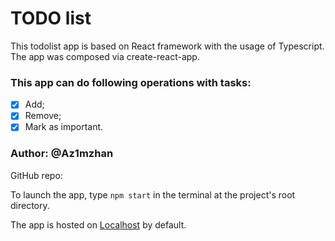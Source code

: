 # TODO list
This todolist app is based on React framework with the usage of Typescript.
The app was composed via create-react-app.
### This app can do following operations with tasks:
- [x] Add;
- [x] Remove;
- [x] Mark as important.

### Author: @Az1mzhan
GitHub repo:

To launch the app, type `npm start` in the terminal at the project's root directory.

The app is hosted on [Localhost](http://localhost:3000) by default.
